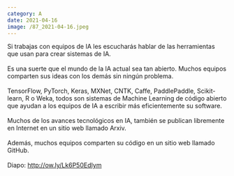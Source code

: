 ```yaml
--- 
category: A 
date: 2021-04-16 
image: /87_2021-04-16.jpeg 
--- 
```


Si trabajas con equipos de IA les escucharás hablar de las herramientas que usan para crear sistemas de IA. <br><br>Es una suerte que el mundo de la IA actual sea tan abierto. Muchos equipos comparten sus ideas con los demás sin ningún problema. <br><br>TensorFlow, PyTorch, Keras, MXNet, CNTK, Caffe, PaddlePaddle, Scikit-learn, R o Weka, todos son sistemas de Machine Learning de código abierto que ayudan a los equipos de IA a escribir más eficientemente su software. <br><br>Muchos de los avances tecnológicos en IA, también se publican libremente en Internet en un sitio web llamado Arxiv. <br><br>Además, muchos equipos comparten su código en un sitio web llamado GitHub. <br><br>Diapo: http://ow.ly/Lk6P50EdIym
